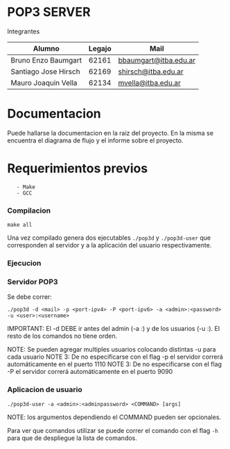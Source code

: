 # POP3 SERVER
Integrantes

| Alumno               | Legajo | Mail                  |
|----------------------|--------|-----------------------|
| Bruno Enzo Baumgart  | 62161  | bbaumgart@itba.edu.ar |
| Santiago Jose Hirsch | 62169  | shirsch@itba.edu.ar   |   
| Mauro Joaquin Vella  | 62134  | mvella@itba.edu.ar    |

# Documentacion

Puede hallarse la documentacion en la raiz del proyecto. En la misma se encuentra el diagrama de flujo y el informe sobre el proyecto.

# Requerimientos previos
       - Make
       - GCC

### Compilacion
```make all```

Una vez compilado genera dos ejecutables `./pop3d` y `./pop3d-user` que corresponden al servidor y a la aplicación del usuario respectivamente.

### Ejecucion

### Servidor POP3
Se debe correr:

```./pop3d -d <mail> -p <port-ipv4> -P <port-ipv6> -a <admin>:<password>  -u <user>:<username> ``` 

IMPORTANT:    El -d <mail> DEBE ir antes del admin (-a <admin>:<password>) y de los usuarios (-u <user>:<password>).
              El resto de los comandos no tiene orden.

NOTE: Se pueden agregar multiples usuarios colocando distintas -u para cada usuario
NOTE 3: De no especificarse <port-ipv4> con el flag -p el servidor correrá automáticamente en el puerto 1110
NOTE 3: De no especificarse <port-ipv6> con el flag -P el servidor correrá automáticamente en el puerto 9090

### Aplicacion de usuario

```./pop3d-user -a <admin>:<adminpassword> <COMMAND> [args]```

NOTE: los argumentos dependiendo el COMMAND pueden ser opcionales.

Para ver que comandos utilizar se puede correr el comando con el flag `-h` para que de despliegue la lista de comandos.

